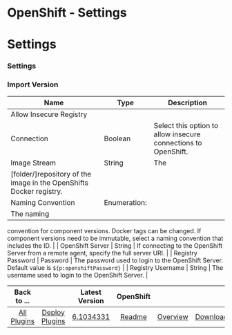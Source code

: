 
OpenShift - Settings
====================

# Settings



### Settings




 


### Import Version




| Name | Type | Description |
| --- | --- | --- |
| Allow Insecure Registry
 Connection | Boolean | Select this option to allow insecure connections to OpenShift. |
| Image Stream | String | The 
[folder/]repository of the image in the OpenShifts Docker registry. |
| Naming Convention | Enumeration:
 | The naming 
convention for component versions. Docker tags can be changed. If component versions need to be immutable, select a 
naming convention that includes the ID.
  |
| OpenShift Server | String | If connecting to the OpenShift Server from a 
remote agent, specify the full server URI.
  |
| Registry Password | Password | The password used to login to the 
OpenShift Server. Default value is ``${p:openshiftPassword}`` |
| Registry Username | String | The username used to 
login to the OpenShift Server. |





|Back to ...||Latest Version|OpenShift |||
| :---: | :---: | :---: | :---: | :---: | :---: |
|[All Plugins](../../index.md)|[Deploy Plugins](../README.md)|[6.1034331](https://raw.githubusercontent.com/UrbanCode/IBM-UCD-PLUGINS/main/files/OpenShiftSourceConfig/OpenShiftSourceConfig-6.1034331.zip)|[Readme](README.md)|[Overview](overview.md)|[Downloads](downloads.md)|
